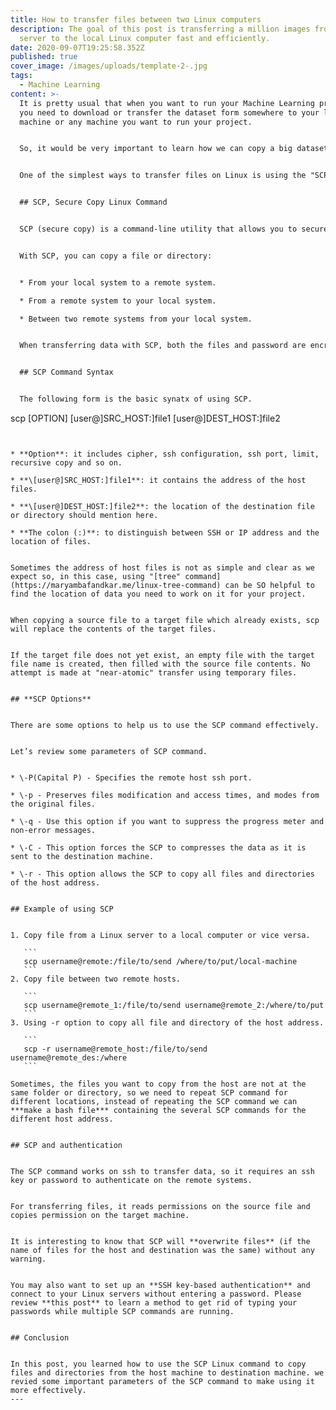 ```yaml
---
title: How to transfer files between two Linux computers
description: The goal of this post is transferring a million images from a linux
  server to the local Linux computer fast and efficiently.
date: 2020-09-07T19:25:58.352Z
published: true
cover_image: /images/uploads/template-2-.jpg
tags:
  - Machine Learning
content: >-
  It is pretty usual that when you want to run your Machine Learning project,
  you need to download or transfer the dataset form somewhere to your local
  machine or any machine you want to run your project.


  So, it would be very important to learn how we can copy a big dataset from another computer to our local computer on Linux.


  One of the simplest ways to transfer files on Linux is using the "SCP" command. So, let's get more into it:


  ## SCP, Secure Copy Linux Command


  SCP (secure copy) is a command-line utility that allows you to securely copy files and directories between two locations. SCP copies files between hosts on a network. It uses ssh for data transfer, and uses the same authentication and provides the same security as ssh.


  With SCP, you can copy a file or directory:


  * From your local system to a remote system.

  * From a remote system to your local system.

  * Between two remote systems from your local system.


  When transferring data with SCP, both the files and password are encrypted that's why we call it secure copy command.


  ## SCP Command Syntax


  The following form is the basic synatx of using SCP.


  ```

  scp [OPTION] [user@]SRC_HOST:]file1 [user@]DEST_HOST:]file2

  ```


  * **Option**: it includes cipher, ssh configuration, ssh port, limit, recursive copy and so on.

  * **\[user@]SRC_HOST:]file1**: it contains the address of the host files.

  * **\[user@]DEST_HOST:]file2**: the location of the destination file or directory should mention here.

  * **The colon (:)**: to distinguish between SSH or IP address and the location of files.


  Sometimes the address of host files is not as simple and clear as we expect so, in this case, using "[tree" command](https://maryambafandkar.me/linux-tree-command) can be SO helpful to find the location of data you need to work on it for your project.


  When copying a source file to a target file which already exists, scp will replace the contents of the target files.


  If the target file does not yet exist, an empty file with the target file name is created, then filled with the source file contents. No attempt is made at "near-atomic" transfer using temporary files.


  ## **SCP Options**


  There are some options to help us to use the SCP command effectively.


  Let’s review some parameters of SCP command.


  * \-P(Capital P) - Specifies the remote host ssh port.

  * \-p - Preserves files modification and access times, and modes from the original files.

  * \-q - Use this option if you want to suppress the progress meter and non-error messages.

  * \-C - This option forces the SCP to compresses the data as it is sent to the destination machine.

  * \-r - This option allows the SCP to copy all files and directories of the host address.


  ## Example of using SCP


  1. Copy file from a Linux server to a local computer or vice versa.

     ```
     scp username@remote:/file/to/send /where/to/put/local-machine
     ```
  2. Copy file between two remote hosts.

     ```
     scp username@remote_1:/file/to/send username@remote_2:/where/to/put
     ```
  3. Using -r option to copy all file and directory of the host address.

     ```
     scp -r username@remote_host:/file/to/send username@remote_des:/where
     ```

  Sometimes, the files you want to copy from the host are not at the same folder or directory, so we need to repeat SCP command for different locations, instead of repeating the SCP command we can ***make a bash file*** containing the several SCP commands for the different host address.


  ## SCP and authentication


  The SCP command works on ssh to transfer data, so it requires an ssh key or password to authenticate on the remote systems.


  For transferring files, it reads permissions on the source file and copies permission on the target machine.


  It is interesting to know that SCP will **overwrite files** (if the name of files for the host and destination was the same) without any warning.


  You may also want to set up an **SSH key-based authentication** and connect to your Linux servers without entering a password. Please review **this post** to learn a method to get rid of typing your passwords while multiple SCP commands are running. 


  ## Conclusion


  In this post, you learned how to use the SCP Linux command to copy files and directories from the host machine to destination machine. we revied some important parameters of the SCP command to make using it more effectively.
---
```

